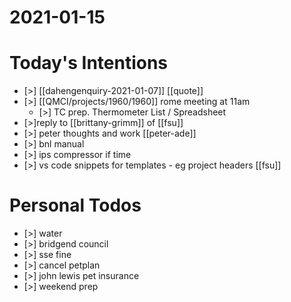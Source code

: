# 2021-01-15

# Today's Intentions

- [>] [[dahengenquiry-2021-01-07]] [[quote]]
- [>] [[QMCI/projects/1960/1960]] rome meeting at 11am
  - [>] TC prep. Thermometer List / Spreadsheet
- [>]reply to [[brittany-grimm]] of [[fsu]]
- [>] peter thoughts and work [[peter-ade]]
- [>] bnl manual
- [>] ips compressor if time
- [>] vs code snippets for templates - eg project headers [[fsu]]

# Personal Todos

- [>] water
- [>] bridgend council
- [>] sse fine
- [>] cancel petplan
- [>] john lewis pet insurance
- [>] weekend prep



